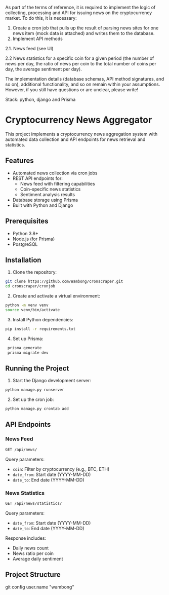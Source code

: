 As part of the terms of reference, it is required to implement the logic of collecting, processing and API for issuing news on the cryptocurrency market. To do this, it is necessary: 

1. Create a cron job that pulls up the result of parsing news sites for one news item (mock data is attached) and writes them to the database.
2. Implement API methods

2.1.  News feed (see UI)

2.2 News statistics for a specific coin for a given period (the number of news per day, the ratio of news per coin to the total number of coins per day, the average sentiment per day). 

The implementation details (database schemas, API method signatures, and so on), additional functionality, and so on remain within your assumptions. However, if you still have questions or are unclear, please write! 

Stack: python, django and Prisma

# Cryptocurrency News Aggregator

This project implements a cryptocurrency news aggregation system with automated data collection and API endpoints for news retrieval and statistics.

## Features

- Automated news collection via cron jobs
- REST API endpoints for:
  - News feed with filtering capabilities
  - Coin-specific news statistics
  - Sentiment analysis results
- Database storage using Prisma
- Built with Python and Django

## Prerequisites

- Python 3.8+
- Node.js (for Prisma)
- PostgreSQL

## Installation

1. Clone the repository:

```bash
git clone https://github.com/Wambong/cronscraper.git
cd cronscraper/cronjob
```

2. Create and activate a virtual environment:

```bash
python -m venv venv
source venv/bin/activate
```
3. Install Python dependencies:

```bash
pip install -r requirements.txt
```

4. Set up Prisma:

```bash
 prisma generate
 prisma migrate dev
```
## Running the Project

1. Start the Django development server:

```bash
python manage.py runserver
```

2. Set up the cron job:

```bash
python manage.py crontab add
```

## API Endpoints

### News Feed

```bash
GET /api/news/
```
Query parameters:
- `coin`: Filter by cryptocurrency (e.g., BTC, ETH)
- `date_from`: Start date (YYYY-MM-DD)
- `date_to`: End date (YYYY-MM-DD)
### News Statistics

```bash
GET /api/news/statistics/
```

Query parameters:
- `date_from`: Start date (YYYY-MM-DD)
- `date_to`: End date (YYYY-MM-DD)

Response includes:
- Daily news count
- News ratio per coin
- Average daily sentiment

## Project Structure

git config user.name "wambong"